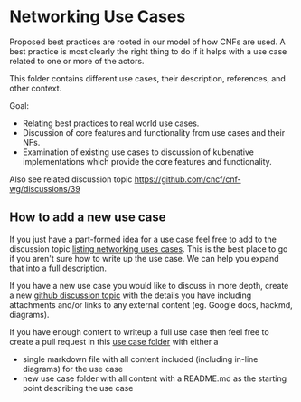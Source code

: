 # Networking Use Cases

Proposed best practices are rooted in our model of how CNFs are used.  A best practice is most clearly the right thing to do if it helps with a use case related to one or more of the actors.

This folder contains different use cases, their description, references, and other context.

Goal:

- Relating best practices to real world use cases.
- Discussion of core features and functionality from use cases and their NFs.
- Examination of existing use cases to discussion of kubenative implementations which provide the core features and functionality.

Also see related discussion topic https://github.com/cncf/cnf-wg/discussions/39

## How to add a new use case

If you just have a part-formed idea for a use case feel free to add to the discussion topic [listing networking uses cases](https://github.com/cncf/cnf-wg/discussions/39).  This is the best place to go if you aren't sure how to write up the use case.  We can help you expand that into a full description.

If you have a new use case you would like to discuss in more depth, create a new [github discussion topic](https://github.com/cncf/cnf-wg/discussions) with the details you have including attachments and/or links to any external content (eg. Google docs, hackmd, diagrams).

If you have enough content to writeup a full use case then feel free to create a pull request in this [use case folder](https://github.com/cncf/cnf-wg/tree/master/use-case) with either a
- single markdown file with all content included (including in-line diagrams) for the use case
- new use case folder with all content with a README.md as the starting point describing the use case
